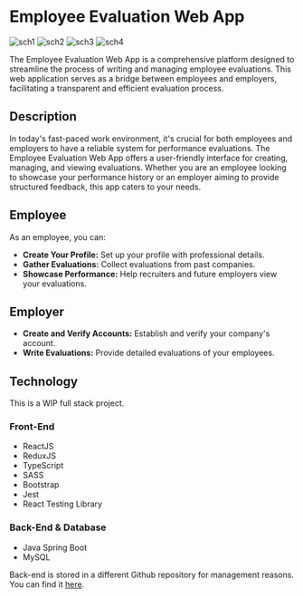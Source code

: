 # Employee Evaluation Web App
![sch1](https://github.com/user-attachments/assets/217482da-1c94-4b12-a96f-e140a5c69d22)
![sch2](https://github.com/user-attachments/assets/130b103f-fa22-4cc7-95d7-85c1197e551e)
![sch3](https://github.com/user-attachments/assets/f7771f5d-f1e9-43f8-8cfd-b50172eaffee)
![sch4](https://github.com/user-attachments/assets/d5344ff9-788c-4a44-9b0a-e7c1bc9ac703)

The Employee Evaluation Web App is a comprehensive platform designed to streamline the process of writing and managing employee evaluations. This web application serves as a bridge between employees and employers, facilitating a transparent and efficient evaluation process.

## Description

In today's fast-paced work environment, it's crucial for both employees and employers to have a reliable system for performance evaluations. The Employee Evaluation Web App offers a user-friendly interface for creating, managing, and viewing evaluations. Whether you are an employee looking to showcase your performance history or an employer aiming to provide structured feedback, this app caters to your needs.

## Employee
As an employee, you can:
- **Create Your Profile:** Set up your profile with professional details.
- **Gather Evaluations:** Collect evaluations from past companies.
- **Showcase Performance:** Help recruiters and future employers view your evaluations.

## Employer
- **Create and Verify Accounts:** Establish and verify your company's account.
- **Write Evaluations:** Provide detailed evaluations of your employees.

## Technology
This is a WIP full stack project.

### Front-End
- ReactJS
- ReduxJS
- TypeScript
- SASS
- Bootstrap
- Jest
- React Testing Library

### Back-End & Database
- Java Spring Boot
- MySQL

Back-end is stored in a different Github repository for management reasons. You can find it [here](https://github.com/GeorgiosDrivas/spring-boot-backend).
